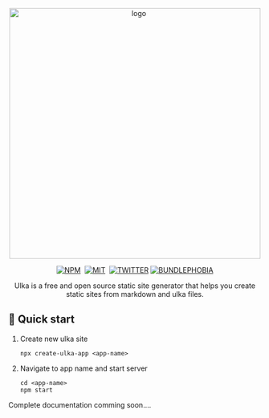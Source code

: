 <p align="center">
    <img width="500" src="https://i.imgur.com/coa1q5T.png" alt="logo">
</p>
<p align="center">
<a href="https://www.npmjs.com/package/ulka"><img alt="NPM" src="https://img.shields.io/npm/v/ulka?style=for-the-badge&labelColor=black&color=darkred&logo=npm&label=npm" /></a>&nbsp;
<a href="https://github.com/acharyaroshanji/ulka"><img alt="MIT" src="https://img.shields.io/npm/l/ulka?color=darkgreen&labelColor=black&style=for-the-badge&logo=github" /></a>&nbsp;
<a href="https://twitter.com/acharyaroshanji"><img alt="TWITTER" src="https://img.shields.io/twitter/follow/acharyaroshanji?label=Follow&style=for-the-badge&logo=twitter&labelColor=black&color=darkblue" /></a>
<a href="https://bundlephobia.com/result?p=ulka"><img alt="BUNDLEPHOBIA" src="https://img.shields.io/bundlephobia/minzip/ulka?color=darkred&style=for-the-badge&labelColor=black&logo=npm" /></a>
</p>

<p align="center">
    Ulka is a free and open source static site generator that helps you create static sites from markdown and ulka files.
</p>

## 🚀 Quick start

1. Create new ulka site

   ```
   npx create-ulka-app <app-name>
   ```

2. Navigate to app name and start server
   ```
   cd <app-name>
   npm start
   ```

Complete documentation comming soon....
